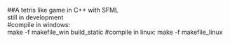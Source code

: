 ##A tetris like game in C++ with SFML  
still in development  
#compile in windows:  
make -f makefile_win build_static
#compile in linux:
make -f makefile_linux